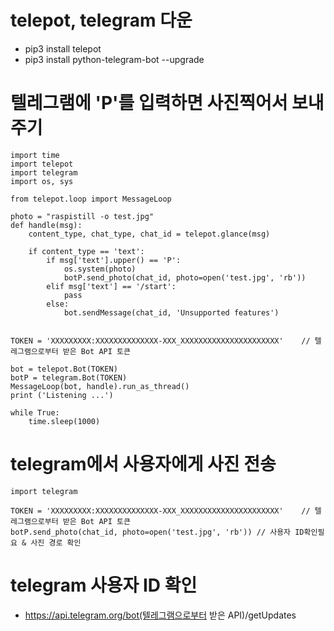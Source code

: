 # telepot, telegram 다운
  - pip3 install telepot
  - pip3 install python-telegram-bot --upgrade

# 텔레그램에 'P'를 입력하면 사진찍어서 보내주기
```
import time
import telepot
import telegram
import os, sys

from telepot.loop import MessageLoop

photo = "raspistill -o test.jpg"
def handle(msg):
    content_type, chat_type, chat_id = telepot.glance(msg)

    if content_type == 'text':
        if msg['text'].upper() == 'P':
            os.system(photo)
            botP.send_photo(chat_id, photo=open('test.jpg', 'rb'))
        elif msg['text'] == '/start':
            pass
        else:
            bot.sendMessage(chat_id, 'Unsupported features')


TOKEN = 'XXXXXXXXX:XXXXXXXXXXXXXX-XXX_XXXXXXXXXXXXXXXXXXXXXX'    // 텔레그램으로부터 받은 Bot API 토큰

bot = telepot.Bot(TOKEN)
botP = telegram.Bot(TOKEN)
MessageLoop(bot, handle).run_as_thread()
print ('Listening ...')

while True:
    time.sleep(1000)
```

# telegram에서 사용자에게 사진 전송
```
import telegram

TOKEN = 'XXXXXXXXX:XXXXXXXXXXXXXX-XXX_XXXXXXXXXXXXXXXXXXXXXX'    // 텔레그램으로부터 받은 Bot API 토큰
botP.send_photo(chat_id, photo=open('test.jpg', 'rb')) // 사용자 ID확인필요 & 사진 경로 확인
```

# telegram 사용자 ID 확인
  - https://api.telegram.org/bot(텔레그램으로부터 받은 API)/getUpdates
